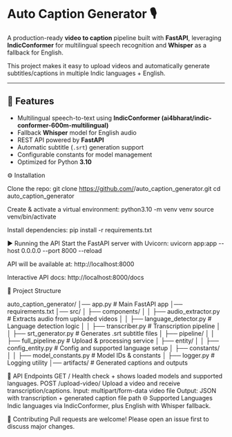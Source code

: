 # Auto Caption Generator 🎙️  

A production-ready **video to caption** pipeline built with **FastAPI**, leveraging **IndicConformer** for multilingual speech recognition and **Whisper** as a fallback for English.  

This project makes it easy to upload videos and automatically generate subtitles/captions in multiple Indic languages + English.  

---

## 🚀 Features  
- Multilingual speech-to-text using **IndicConformer (ai4bharat/indic-conformer-600m-multilingual)**  
- Fallback **Whisper** model for English audio  
- REST API powered by **FastAPI**  
- Automatic subtitle (`.srt`) generation support  
- Configurable constants for model management  
- Optimized for Python **3.10**  


⚙️ Installation

Clone the repo:
git clone https://github.com/<your-username>/auto_caption_generator.git
cd auto_caption_generator


Create & activate a virtual environment:
python3.10 -m venv venv
source venv/bin/activate


Install dependencies:
pip install -r requirements.txt

▶️ Running the API
Start the FastAPI server with Uvicorn:
uvicorn app:app --host 0.0.0.0 --port 8000 --reload


API will be available at:
http://localhost:8000


Interactive API docs:
http://localhost:8000/docs

📂 Project Structure

auto_caption_generator/
│── app.py                          # Main FastAPI app
│── requirements.txt
│── src/
│   ├── components/
│   │   ├── audio_extractor.py      # Extracts audio from uploaded videos
│   │   ├── language_detector.py    # Language detection logic
│   │   ├── transcriber.py          # Transcription pipeline
│   │   ├── srt_generator.py        # Generates .srt subtitle files
│   ├── pipeline/
│   │   ├── full_pipeline.py        # Upload & processing service
│   ├── entity/
│   │   ├── config_entity.py        # Config and supported language setup
│   ├── constants/
│   │   ├── model_constants.py      # Model IDs & constants
│   ├── logger.py                   # Logging utility
│── artifacts/                      # Generated captions and outputs

📡 API Endpoints
GET /
Health check + shows loaded models and supported languages.
POST /upload-video/
Upload a video and receive transcription/captions.
Input: multipart/form-data video file
Output: JSON with transcription + generated caption file path
🌐 Supported Languages
Indic languages via IndicConformer, plus English with Whisper fallback.

🤝 Contributing
Pull requests are welcome! Please open an issue first to discuss major changes.
